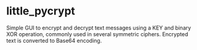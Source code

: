 # little_pycrypt

Simple GUI to encrypt and decrypt text messages using a KEY and binary XOR operation, commonly used in several symmetric ciphers.
Encrypted text is converted to Base64 encoding.
